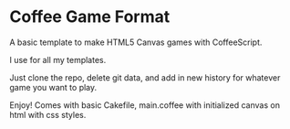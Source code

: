 Coffee Game Format
===============
A basic template to make HTML5 Canvas games with CoffeeScript.

I use for all my templates.

Just clone the repo, delete git data, and add in new history for whatever game you want to play.

Enjoy! Comes with basic Cakefile, main.coffee with initialized canvas on html with css styles.

